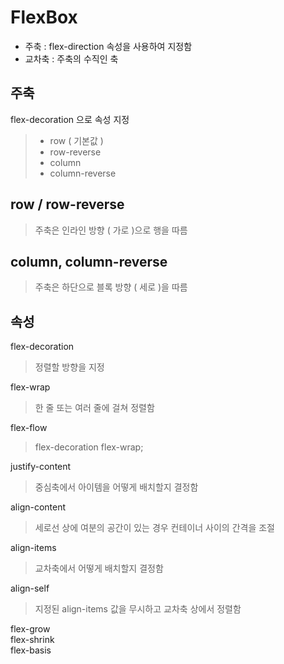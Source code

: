 # FlexBox
- 주축 : flex-direction 속성을 사용하여 지정함
- 교차축 : 주축의 수직인 축

## 주축
flex-decoration 으로 속성 지정
> - row ( 기본값 )
> - row-reverse
> - column
> - column-reverse

## row / row-reverse
> 주축은 인라인 방향 ( 가로 )으로 행을 따름

## column, column-reverse
> 주축은 하단으로 블록 방향 ( 세로 )을 따름

## 속성
flex-decoration 
> 정렬할 방향을 지정

flex-wrap 
> 한 줄 또는 여러 줄에 걸쳐 정렬함 

flex-flow 
> flex-decoration flex-wrap;

justify-content
> 중심축에서 아이템을 어떻게 배치할지 결정함

align-content
> 세로선 상에 여분의 공간이 있는 경우 컨테이너 사이의 간격을 조절

align-items 
> 교차축에서 어떻게 배치할지 결정함
> 
align-self
> 지정된 align-items 값을 무시하고 교차축 상에서 정렬함

flex-grow   
flex-shrink  
flex-basis 
